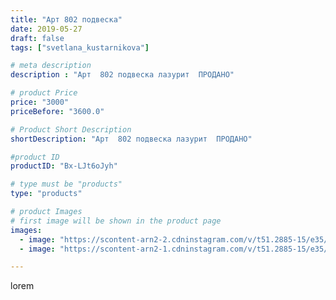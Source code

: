 ```yaml
---
title: "Арт 802 подвеска"
date: 2019-05-27
draft: false
tags: ["svetlana_kustarnikova"]

# meta description
description : "Арт  802 подвеска лазурит  ПРОДАНО"

# product Price
price: "3000"
priceBefore: "3600.0"

# Product Short Description
shortDescription: "Арт  802 подвеска лазурит  ПРОДАНО"

#product ID
productID: "Bx-LJt6oJyh"

# type must be "products"
type: "products"

# product Images
# first image will be shown in the product page
images:
  - image: "https://scontent-arn2-2.cdninstagram.com/v/t51.2885-15/e35/60174722_149517379526628_7530253543916109853_n.jpg?se=8&tp=1&_nc_ht=scontent-arn2-2.cdninstagram.com&_nc_cat=100&_nc_ohc=L62qCUYx460AX86DiQ_&oh=4510580e87e80f7f5de7f887b17a2e3b&oe=606A44F1&ig_cache_key=MjA1MzEyNzQ5OTgwNzc0MTUzMg%3D%3D.2"
  - image: "https://scontent-arn2-1.cdninstagram.com/v/t51.2885-15/e35/60416559_174970670177238_5791321804084580105_n.jpg?se=8&tp=1&_nc_ht=scontent-arn2-1.cdninstagram.com&_nc_cat=106&_nc_ohc=dHtzGoCRQnsAX8Svape&oh=896371c16d81c2110b925f095aa9242c&oe=606AEC66&ig_cache_key=MjA1MzEyNzQ5OTc5OTQyMDg4OA%3D%3D.2"

---
```

lorem
